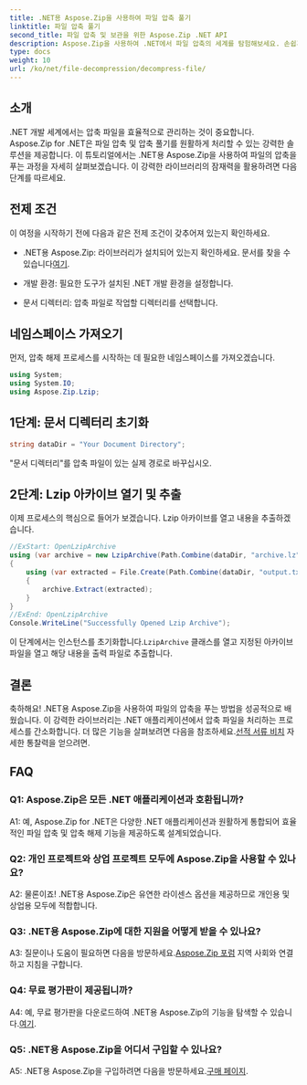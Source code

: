 ```yaml
---
title: .NET용 Aspose.Zip을 사용하여 파일 압축 풀기
linktitle: 파일 압축 풀기
second_title: 파일 압축 및 보관을 위한 Aspose.Zip .NET API
description: Aspose.Zip을 사용하여 .NET에서 파일 압축의 세계를 탐험해보세요. 손쉽게 파일 압축을 푸는 방법을 알아보세요.
type: docs
weight: 10
url: /ko/net/file-decompression/decompress-file/
---
```

## 소개

.NET 개발 세계에서는 압축 파일을 효율적으로 관리하는 것이 중요합니다. Aspose.Zip for .NET은 파일 압축 및 압축 풀기를 원활하게 처리할 수 있는 강력한 솔루션을 제공합니다. 이 튜토리얼에서는 .NET용 Aspose.Zip을 사용하여 파일의 압축을 푸는 과정을 자세히 살펴보겠습니다. 이 강력한 라이브러리의 잠재력을 활용하려면 다음 단계를 따르세요.

## 전제 조건

이 여정을 시작하기 전에 다음과 같은 전제 조건이 갖추어져 있는지 확인하세요.

-  .NET용 Aspose.Zip: 라이브러리가 설치되어 있는지 확인하세요. 문서를 찾을 수 있습니다[여기](https://reference.aspose.com/zip/net/).

- 개발 환경: 필요한 도구가 설치된 .NET 개발 환경을 설정합니다.

- 문서 디렉터리: 압축 파일로 작업할 디렉터리를 선택합니다.

## 네임스페이스 가져오기

먼저, 압축 해제 프로세스를 시작하는 데 필요한 네임스페이스를 가져오겠습니다.

```csharp
using System;
using System.IO;
using Aspose.Zip.Lzip;
```

## 1단계: 문서 디렉터리 초기화

```csharp
string dataDir = "Your Document Directory";
```

"문서 디렉터리"를 압축 파일이 있는 실제 경로로 바꾸십시오.

## 2단계: Lzip 아카이브 열기 및 추출

이제 프로세스의 핵심으로 들어가 보겠습니다. Lzip 아카이브를 열고 내용을 추출하겠습니다.

```csharp
//ExStart: OpenLzipArchive
using (var archive = new LzipArchive(Path.Combine(dataDir, "archive.lz")))
{
    using (var extracted = File.Create(Path.Combine(dataDir, "output.txt")))
    {
        archive.Extract(extracted);
    }
}
//ExEnd: OpenLzipArchive
Console.WriteLine("Successfully Opened Lzip Archive");
```

 이 단계에서는 인스턴스를 초기화합니다.`LzipArchive` 클래스를 열고 지정된 아카이브 파일을 열고 해당 내용을 출력 파일로 추출합니다.

## 결론

 축하해요! .NET용 Aspose.Zip을 사용하여 파일의 압축을 푸는 방법을 성공적으로 배웠습니다. 이 강력한 라이브러리는 .NET 애플리케이션에서 압축 파일을 처리하는 프로세스를 간소화합니다. 더 많은 기능을 살펴보려면 다음을 참조하세요.[선적 서류 비치](https://reference.aspose.com/zip/net/) 자세한 통찰력을 얻으려면.

## FAQ

### Q1: Aspose.Zip은 모든 .NET 애플리케이션과 호환됩니까?

A1: 예, Aspose.Zip for .NET은 다양한 .NET 애플리케이션과 원활하게 통합되어 효율적인 파일 압축 및 압축 해제 기능을 제공하도록 설계되었습니다.

### Q2: 개인 프로젝트와 상업 프로젝트 모두에 Aspose.Zip을 사용할 수 있나요?

A2: 물론이죠! .NET용 Aspose.Zip은 유연한 라이센스 옵션을 제공하므로 개인용 및 상업용 모두에 적합합니다.

### Q3: .NET용 Aspose.Zip에 대한 지원을 어떻게 받을 수 있나요?

A3: 질문이나 도움이 필요하면 다음을 방문하세요.[Aspose.Zip 포럼](https://forum.aspose.com/c/zip/37) 지역 사회와 연결하고 지침을 구합니다.

### Q4: 무료 평가판이 제공됩니까?

 A4: 예, 무료 평가판을 다운로드하여 .NET용 Aspose.Zip의 기능을 탐색할 수 있습니다.[여기](https://releases.aspose.com/).

### Q5: .NET용 Aspose.Zip을 어디서 구입할 수 있나요?

 A5: .NET용 Aspose.Zip을 구입하려면 다음을 방문하세요.[구매 페이지](https://purchase.aspose.com/buy).